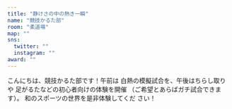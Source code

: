 ```yaml
---
title: "静けさの中の熱き一瞬"
name: "競技かるた部"
room: "柔道場"
map: ""
sns:
  twitter: ""
  instagram: ""
award: ""
---
```


こんにちは、競技かるた部です！午前は
白熱の模擬試合を、午後はちらし取りや
足がるたなどの初心者向けの体験を開催
（ご希望とあらばガチ試合できます）。
和のスポーツの世界を是非体験してくだ
さい！
